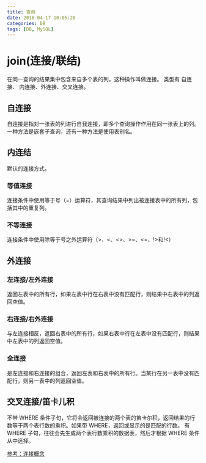 ```yaml
---
title: 查询
date: 2018-04-17 10:05:20
categories: DB
tags: [DB, MySQL]
---
```

# join(连接/联结)
在同一查询的结果集中包含来自多个表的列，这种操作叫做连接。
类型有 自连接、 内连接、外连接、交叉连接。

## 自连接
自连接是指对一张表的列进行自我连接，即多个查询操作作用在同一张表上的列。
一种方法是嵌套子查询，还有一种方法是使用表别名。

## 内连结
默认的连接方式。

### 等值连接
连接条件中使用等于号（=）运算符，其查询结果中列出被连接表中的所有列，包括其中的重复列。

### 不等连接
连接条件中使用除等于号之外运算符（>、<、<>、>=、<=、!>和!<）

## 外连接
### 左连接/左外连接
返回左表中的所有行，如果左表中行在右表中没有匹配行，则结果中右表中的列返回空值。

### 右连接/右外连接
与左连接相反，返回右表中的所有行，如果右表中行在左表中没有匹配行，则结果中左表中的列返回空值。

### 全连接
是左连接和右连接的组合，返回左表和右表中的所有行。当某行在另一表中没有匹配行，则另一表中的列返回空值。

## 交叉连接/笛卡儿积
不带 WHERE 条件子句，它将会返回被连接的两个表的笛卡尔积，返回结果的行数等于两个表行数的乘积。如果带 WHERE，返回或显示的是匹配的行数。
有 WHERE 子句，往往会先生成两个表行数乘积的数据表，然后才根据 WHERE 条件从中选择。


[参考：连接概念](https://blog.csdn.net/jiuqiyuliang/article/details/10474221)